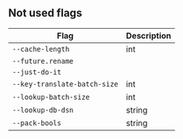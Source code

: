 ## Not used flags

| Flag | Description |
|---|---|
| `--cache-length` | int | Number of batches of ID mappings to cache. IDs used in multiple batches are stored once. | 64 |  |
| `--future.rename` | | Interact with FeatureBase instead of Pilosa. |
| `--just-do-it` |  | Any header field not in the appropriate format is converted to lower-case and processed as a `Stringset` field |  |  |
| `--key-translate-batch-size` | int | Maximum number of keys to translate at a time. |  |  |
| `--lookup-batch-size` | int | Number of records to batch before writing them to Lookup database. |  |
| `--lookup-db-dsn` | string | Connection string for connecting to Lookup database. |  |
| `--pack-bools` | string | If non-empty, boolean fields will be packed into two set fields—one with this name, and one with <name>-exists. (default "bools")
